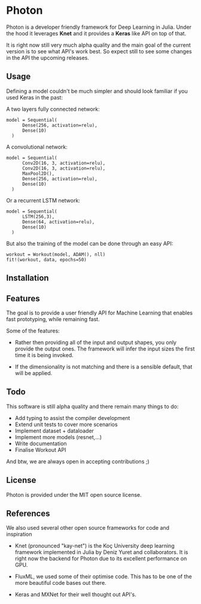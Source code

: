 
# Photon

Photon is a developer friendly framework for Deep Learning in Julia. Under the hood it leverages **Knet** and it provides a **Keras** like API on top of that.

It is right now still very much alpha quality and the main goal of the current version is to see what API's work best. So expect still to see some changes in the API the upcoming releases.


## Usage
Defining a model couldn't be much simpler and should look familiar if you used Keras in the past:  

A two layers fully connected network:

```
model = Sequential(
      Dense(256, activation=relu),
      Dense(10)
  )
```

A convolutional network:

```
model = Sequential(
      Conv2D(16, 3, activation=relu),
      Conv2D(16, 3, activation=relu),
      MaxPool2D(),
      Dense(256, activation=relu),
      Dense(10)
  )
```

Or a recurrent LSTM network:

```
model = Sequential(
      LSTM(256,3),
      Dense(64, activation=relu),
      Dense(10)
  )
```


But also the training of the model can be done through an
easy API:

```
workout = Workout(model, ADAM(), nll)
fit!(workout, data, epochs=50)
```

## Installation




## Features
The goal is to provide a user friendly API for Machine Learning that enables fast prototyping, while remaining fast.

Some of the features:

- Rather then providing all of the input and output shapes, you only provide the output ones. The framework will infer the input sizes the first time it is being invoked.

- If the dimensionality is not matching and there is a sensible default, that will be
applied.

## Todo
This software is still alpha quality and there remain many things to do:

- Add typing to assist the compiler development
- Extend unit tests to cover more scenarios
- Implement dataset + dataloader
- Implement more models (resnet,...)
- Write documentation
- Finalise Workout API

And btw, we are always open in accepting contributions ;)

## License
Photon is provided under the MIT open source license.


## References
We also used several other open source frameworks for code and inspiration



- Knet (pronounced "kay-net") is the Koç University deep learning framework
  implemented in Julia by Deniz Yuret and collaborators. It is right now the backend
  for Photon due to its excellent performance on GPU.

- FluxML, we used some of their optimise code. This has to be one of the more
  beautiful code bases out there.

- Keras and MXNet for their well thought out API's.
